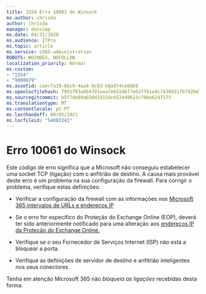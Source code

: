 ```yaml
---
title: 1554 Erro 10061 do Winsock
ms.author: chrisda
author: chrisda
manager: dansimp
ms.date: 04/21/2020
ms.audience: ITPro
ms.topic: article
ms.service: o365-administration
ROBOTS: NOINDEX, NOFOLLOW
localization_priority: Normal
ms.custom:
- "1554"
- "9000079"
ms.assetid: caecfa19-86c9-4aa4-9c83-b8a974ce60b9
ms.openlocfilehash: 7991f83a0b4791eaa7eb3246f7e61f781e4c7430931fbf920d7fd9e44c018d13
ms.sourcegitcommit: b5f7da89a650d2915dc652449623c78be6247175
ms.translationtype: MT
ms.contentlocale: pt-PT
ms.lasthandoff: 08/05/2021
ms.locfileid: "54083241"
---
```

# <a name="winsock-error-10061"></a>Erro 10061 do Winsock

Este código de erro significa que a Microsoft não conseguiu estabelecer uma socket TCP (ligação) com o anfitrião de destino. A causa mais provável deste erro é um problema na sua configuração da firewall. Para corrigir o problema, verifique estas definições:

- Verificar a configuração da firewall com as informações nos [Microsoft 365 intervalos de URLs e endereços IP](https://docs.microsoft.com/office365/enterprise/urls-and-ip-address-ranges)

- Se o erro for específico do Proteção do Exchange Online (EOP), deverá ter sido anteriormente notificado para uma alteração aos [endereços IP da Proteção do Exchange Online.](https://docs.microsoft.com/office365/SecurityCompliance/eop/exchange-online-protection-ip-addresses)

- Verifique se o seu Fornecedor de Serviços Internet (ISP) não está a bloquear a porta.

- Verifique as definições de servidor de destino e anfitrião inteligentes nos seus conectores.

Tenha em atenção Microsoft 365 não *bloqueia as ligações* recebidas desta forma.
